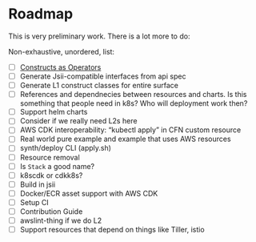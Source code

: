 # Roadmap

This is very preliminary work. There is a lot more to do:

Non-exhaustive, unordered, list:

- [ ] [Constructs as Operators](docs/construct-operator.md)
- [ ] Generate Jsii-compatible interfaces from api spec
- [ ] Generate L1 construct classes for entire surface
- [ ] References and dependnecies between resources and charts. Is this
  something that people need in k8s? Who will deployment work then?
- [ ] Support helm charts
- [ ] Consider if we really need L2s here
- [ ] AWS CDK interoperability: “kubectl apply” in CFN custom resource
- [ ] Real world pure example and example that uses AWS resources
- [ ] synth/deploy CLI (apply.sh)
- [ ] Resource removal
- [ ] Is `Stack` a good name?
- [ ] k8scdk or cdkk8s?
- [ ] Build in jsii
- [ ] Docker/ECR asset support with AWS CDK
- [ ] Setup CI
- [ ] Contribution Guide
- [ ] awslint-thing if we do L2
- [ ] Support resources that depend on things like Tiller, istio

